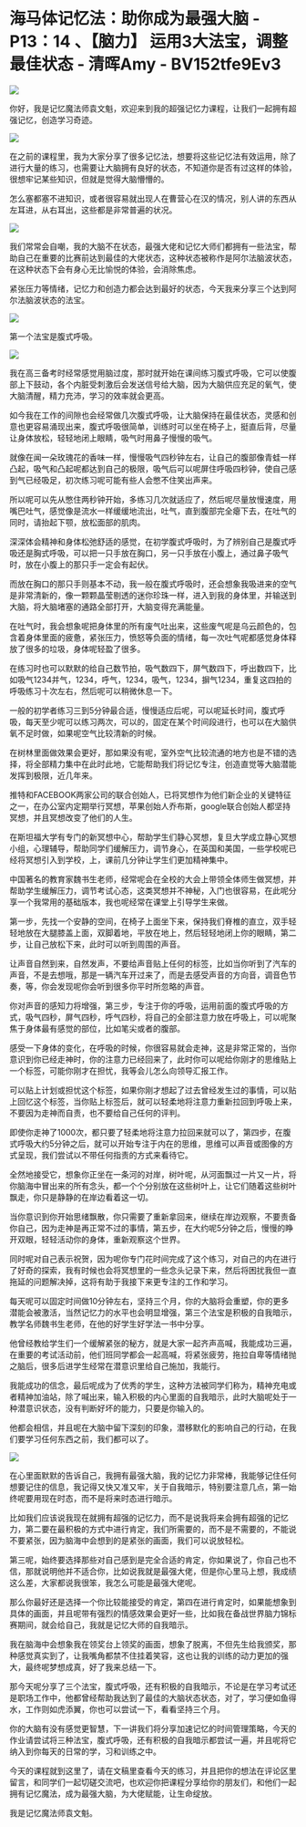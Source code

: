 # 海马体记忆法：助你成为最强大脑 - P13：14 、【脑力】 运用3大法宝，调整最佳状态 - 清晖Amy - BV152tfe9Ev3

![](img/27e1be7a86f1c23f23ea4647689c0f56_0.png)

你好，我是记忆魔法师袁文魁，欢迎来到我的超强记忆力课程，让我们一起拥有超强记忆，创造学习奇迹。

![](img/27e1be7a86f1c23f23ea4647689c0f56_2.png)

在之前的课程里，我为大家分享了很多记忆法，想要将这些记忆法有效运用，除了进行大量的练习，也需要让大脑拥有良好的状态，不知道你是否有过这样的体验，很想牢记某些知识，但就是觉得大脑懵懵的。

怎么塞都塞不进知识，或者很容易就出现人在曹营心在汉的情况，别人讲的东西从左耳进，从右耳出，这些都是非常普遍的状况。



![](img/27e1be7a86f1c23f23ea4647689c0f56_4.png)

我们常常会自嘲，我的大脑不在状态，最强大佬和记忆大师们都拥有一些法宝，帮助自己在重要的比赛前达到最佳的大佬状态，这种状态被称作是阿尔法脑波状态，在这种状态下会有身心无比愉悦的体验，会消除焦虑。

紧张压力等情绪，记忆力和创造力都会达到最好的状态，今天我来分享三个达到阿尔法脑波状态的法宝。

![](img/27e1be7a86f1c23f23ea4647689c0f56_6.png)

第一个法宝是腹式呼吸。

![](img/27e1be7a86f1c23f23ea4647689c0f56_8.png)

我在高三备考时经常感觉用脑过度，那时就开始在课间练习腹式呼吸，它可以使腹部上下鼓动，各个内脏受刺激后会发送信号给大脑，因为大脑供应充足的氧气，使大脑清醒，精力充沛，学习的效率就会更高。

如今我在工作的间隙也会经常做几次腹式呼吸，让大脑保持在最佳状态，灵感和创意也更容易涌现出来，腹式呼吸很简单，训练时可以坐在椅子上，挺直后背，尽量让身体放松，轻轻地闭上眼睛，吸气时用鼻子慢慢的吸气。

就像在闻一朵玫瑰花的香味一样，慢慢吸气四秒钟左右，让自己的腹部像青蛙一样凸起，吸气和凸起呢都达到自己的极限，吸气后可以呢屏住呼吸四秒钟，使自己感到气已经吸足，初次练习呢可能有些人会憋不住笑出声来。

所以呢可以先从憋住两秒钟开始，多练习几次就适应了，然后呢尽量放慢速度，用嘴巴吐气，感觉像是流水一样缓缓地流出，吐气，直到腹部完全瘪下去，在吐气的同时，请抬起下颚，放松面部的肌肉。

深深体会精神和身体松弛舒适的感觉，在初学腹式呼吸时，为了辨别自己是腹式呼吸还是胸式呼吸，可以把一只手放在胸口，另一只手放在小腹上，通过鼻子吸气时，放在小腹上的那只手一定会有起伏。

而放在胸口的那只手则基本不动，我一般在腹式呼吸时，还会想象我吸进来的空气是非常清新的，像一颗颗晶莹剔透的迷你珍珠一样，进入到我的身体里，并输送到大脑，将大脑堵塞的通路全部打开，大脑变得充满能量。

在吐气时，我会想象呢把身体里的所有废气吐出来，这些废气呢是乌云颜色的，包含着身体里面的疲惫，紧张压力，愤怒等负面的情绪，每一次吐气呢都感觉身体释放了很多的垃圾，身体呢轻盈了很多。

在练习时也可以默默的给自己数节拍，吸气数四下，屏气数四下，呼出数四下，比如吸气1234并气，1234，呼气，1234，吸气，1234，摒气1234，重复这四拍的呼吸练习十次左右，然后呢可以稍微休息一下。

一般的初学者练习三到5分钟最合适，慢慢适应后呢，可以呢延长时间，腹式呼吸，每天至少呢可以练习两次，可以的，固定在某个时间段进行，也可以在大脑供氧不足时做，如果呢空气比较清新的时候。

在树林里面做效果会更好，那如果没有呢，室外空气比较流通的地方也是不错的选择，将全部精力集中在此时此地，它能帮助我们将记忆专注，创造直觉等大脑潜能发挥到极限，近几年来。

推特和FACEBOOK两家公司的联合创始人，已将冥想作为他们新企业的关键特征之一，在办公室内定期举行冥想，苹果创始人乔布斯，google联合创始人都坚持冥想，并且冥想改变了他们的人生。

在斯坦福大学有专门的新冥想中心，帮助学生们静心冥想，复旦大学成立静心冥想小组，心理辅导，帮助同学们缓解压力，调节身心，在英国和美国，一些学校呢已经将冥想引入到学校，上，课前几分钟让学生们更加精神集中。

中国著名的教育家魏书生老师，经常呢会在全校的大会上带领全体师生做冥想，并帮助学生缓解压力，调节考试心态，这类冥想并不神秘，入门也很容易，在此呢分享一个我常用的基础版本，我也呢经常在课堂上引导学生来做。

第一步，先找一个安静的空间，在椅子上面坐下来，保持我们脊椎的直立，双手轻轻地放在大腿膝盖上面，双脚着地，平放在地上，然后轻轻地闭上你的眼睛，第二步，让自己放松下来，此时可以听到周围的声音。

让声音自然到来，自然发声，不要给声音贴上任何的标签，比如当你听到了汽车的声音，不是去想哦，那是一辆汽车开过来了，而是去感受声音的方向音，调音色节奏，等，你会发现呢你会听到很多你平时所忽略的声音。

你对声音的感知力将增强，第三步，专注于你的呼吸，运用前面的腹式呼吸的方式，吸气四秒，屏气四秒，呼气四秒，将自己的全部注意力放在呼吸上，可以呢聚焦于身体最有感觉的部位，比如笔尖或者的腹部。

感受一下身体的变化，在呼吸的时候，你很容易就会走神，这是非常正常的，当你意识到你已经走神时，你的注意力已经回来了，此时你可以呢给你刚才的思维贴上一个标签，可能你刚才在担忧，我等会儿怎么向领导汇报工作。

可以贴上计划或担忧这个标签，如果你刚才想起了过去曾经发生过的事情，可以贴上回忆这个标签，当你贴上标签后，就可以轻柔地将注意力重新拉回到呼吸上来，不要因为走神而自责，也不要给自己任何的评判。

即使你走神了1000次，都只要了轻柔地将注意力拉回来就可以了，第四步，在腹式呼吸大约5分钟之后，就可以开始专注于内在的思维，思维可以声音或图像的方式呈现，我们尝试以不带任何指责的方式来看待它。

全然地接受它，想象你正坐在一条河的对岸，树叶呢，从河面飘过一片又一片，将你脑海中冒出来的所有念头，都一个个分别放在这些树叶上，让它们随着这些树叶飘走，你只是静静的在岸边看着这一切。

当你意识到你开始思绪飘散，你只需要了重新拿回来，继续在岸边观察，不要责备你自己，因为走神是再正常不过的事情，第五步，在大约呢5分钟之后，慢慢的睁开双眼，轻轻活动你的身体，重新观察这个世界。

同时呢对自己表示祝贺，因为呢你专门花时间完成了这个练习，对自己的内在进行了好奇的探索，我有时候也会将冥想里的一些念头记录下来，然后将困扰我但一直拖延的问题解决掉，这将有助于我接下来更专注的工作和学习。

每天呢可以固定时间做10分钟左右，坚持三个月，你的大脑将会重塑，你的更多潜能会被激活，当然记忆力的水平也会明显增强，第三个法宝是积极的自我暗示，教学名师魏书生老师，在他的好学生好学法一书中分享。

他曾经教给学生们一个缓解紧张的秘方，就是大家一起齐声高喊，我能成功三遍，在重要的考试活动前，他们班同学都会一起高喊，将紧张疲劳，拖拉自卑等情绪抛之脑后，很多后进学生经常在潜意识里给自己施加，我能行。

我能成功的信念，最后呢成为了优秀的学生，这种方法被同学们称为，精神充电或者精神加油站，除了喊出来，输入积极的内心里面的自我暗示，此时大脑呢处于一种潜意识状态，没有判断好坏的能力，只要是你输入的。

他都会相信，并且呢在大脑中留下深刻的印象，潜移默化的影响自己的行动，在我们要学习任何东西之前，我们都可以了。



![](img/27e1be7a86f1c23f23ea4647689c0f56_10.png)

在心里面默默的告诉自己，我拥有最强大脑，我的记忆力非常棒，我能够记住任何想要记住的信息，我记得又快又准又牢，关于自我暗示，特别要注意几点，第一始终呢要用现在时态，而不是将来时态进行暗示。

比如我们应该说我现在就拥有超强的记忆力，而不是说我将来会拥有超强的记忆力，第二要在最积极的方式中进行肯定，我们所需要的，而不是不需要的，不能说不要紧张，因为脑海中会想到的是紧张的画面，我们可以说放轻松。

第三呢，始终要选择那些对自己感到是完全合适的肯定，你如果说了，你自己也不信，那就说明他并不适合你，比如说我就是最强大佬，但是你心里马上想，我成绩这么差，大家都说我很笨，我怎么可能是最强大佬呢。

那么你最好还是选择一个你比较能接受的肯定，第四在进行肯定时，如果能想象到具体的画面，并且呢带有强烈的情感效果会更好一些，比如我在备战世界脑力锦标赛期间，就会给自己，我就是记忆大师的自我暗示。

我在脑海中会想象我在领奖台上领奖的画面，想象了脱离，不但先生给我颁奖，那种感觉真实到了，让我嘴角都禁不住挂着笑容，这也让我的训练的动力更加的强大，最终呢梦想成真，好了我来总结一下。

那今天呢分享了三个法宝，腹式呼吸，还有积极的自我暗示，不论是在学习考试还是职场工作中，他都曾经帮助我达到了最佳的大脑状态状态，对了，学习便如鱼得水，工作则如虎添翼，你也可以尝试一下，看看坚持三个月。

你的大脑有没有感觉更智慧，下一讲我们将分享加速记忆的时间管理策略，今天的作业请尝试将三种法宝，腹式呼吸，还有积极的自我暗示都尝试一遍，并且呢将它纳入到你每天的日常的学，习和训练之中。

今天的课程就到这里了，请在文稿里查看今天的练习，并且把你的想法在评论区里留言，和同学们一起切磋交流吧，也欢迎你把课程分享给你的朋友们，和他们一起拥有记忆魔法，成为最强大脑，为大佬赋能，让生命绽放。

我是记忆魔法师袁文魁。